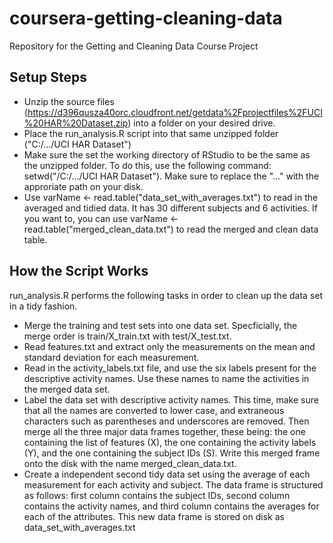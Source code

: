 coursera-getting-cleaning-data
==============================

Repository for the Getting and Cleaning Data Course Project

## Setup Steps

* Unzip the source files (https://d396qusza40orc.cloudfront.net/getdata%2Fprojectfiles%2FUCI%20HAR%20Dataset.zip) into a folder on your desired drive.
* Place the run_analysis.R script into that same unzipped folder ("C:/.../UCI HAR Dataset")
* Make sure the set the working directory of RStudio to be the same as the unzipped folder. To do this, use the following command: setwd("/C:/.../UCI HAR Dataset"). Make sure to replace the "..." with the approriate path on your disk.
* Use varName <- read.table("data_set_with_averages.txt") to read in the averaged and tidied data. It has 30 different subjects and 6 activities. If you want to, you can use varName <- read.table("merged_clean_data.txt") to read the merged and clean data table.

## How the Script Works

run_analysis.R performs the following tasks in order to clean up the data set in a tidy fashion.

* Merge the training and test sets into one data set. Specficially, the merge order is train/X_train.txt with test/X_test.txt.
* Read features.txt and extract only the measurements on the mean and standard deviation for each measurement.
* Read in the activity_labels.txt file, and use the six labels present for the descriptive activity names. Use these names to name the activities in the merged data set.
* Label the data set with descriptive activity names. This time, make sure that all the names are converted to lower case, and extraneous characters such as parentheses and underscores are removed. Then merge all the three major data frames together, these being: the one containing the list of features (X), the one containing the activity labels (Y), and the one containing the subject IDs (S). Write this merged frame onto the disk with the name merged_clean_data.txt.
* Create a independent second tidy data set using the average of each measurement for each activity and subject. The data frame is structured as follows: first column contains the subject IDs, second column contains the activity names, and third column contains the averages for each of the attributes. This new data frame is stored on disk as data_set_with_averages.txt

